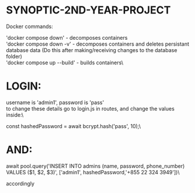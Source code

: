 # SYNOPTIC-2ND-YEAR-PROJECT

Docker commands:

'docker compose down' - decomposes containers\
'docker compose down -v' - decomposes containers and deletes persistant database data (Do this after making/receiving changes to the database folder)\
'docker compose up --build' - builds containers\

# LOGIN:

username is 'admin1', password is 'pass'\
to change these details go to login.js in routes, and change the values inside:\

const hashedPassword = await bcrypt.hash('pass', 10);\

# AND:

await pool.query('INSERT INTO admins (name, password, phone_number) \
VALUES ($1, $2, $3)', ['admin1', hashedPassword,'+855 22 324 3949'])\

accordingly
